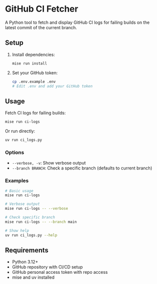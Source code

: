 # GitHub CI Fetcher

A Python tool to fetch and display GitHub CI logs for failing builds on the latest commit of the current branch.

## Setup

1. Install dependencies:
   ```bash
   mise run install
   ```

2. Set your GitHub token:
   ```bash
   cp .env.example .env
   # Edit .env and add your GitHub token
   ```

## Usage

Fetch CI logs for failing builds:
```bash
mise run ci-logs
```

Or run directly:
```bash
uv run ci_logs.py
```

### Options

- `--verbose, -v`: Show verbose output
- `--branch BRANCH`: Check a specific branch (defaults to current branch)

### Examples

```bash
# Basic usage
mise run ci-logs

# Verbose output
mise run ci-logs -- --verbose

# Check specific branch
mise run ci-logs -- --branch main

# Show help
uv run ci_logs.py --help
```

## Requirements

- Python 3.12+
- GitHub repository with CI/CD setup
- GitHub personal access token with repo access
- mise and uv installed